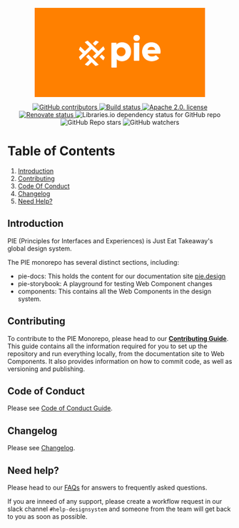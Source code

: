 <p align="center">
  <img align="center" src="./readme_image.png" height="200" alt="">
</p>

<div align="center">
  <a href="https://github.com/justeattakeaway/pie/graphs/contributors">
    <img alt="GitHub contributors" src="https://img.shields.io/github/contributors/justeattakeaway/pie">
  </a>
  <a href="https://github.com/justeattakeaway/pie/actions/workflows/build.yml?query=branch%3Amain">
    <img alt="Build status" src="https://img.shields.io/github/actions/workflow/status/justeattakeaway/pie/ci.yml">
  </a>
  <a href="https://opensource.org/licenses/Apache-2.0">
    <img alt="Apache 2.0. license" src="https://img.shields.io/badge/License-Apache_2.0-blue.svg">
  </a>
  <a href="https://renovatebot.com/">
    <img alt="Renovate status" src="https://img.shields.io/badge/renovate-enabled-brightgreen.svg">
  </a>
  <img alt="Libraries.io dependency status for GitHub repo" src="https://img.shields.io/librariesio/github/justeattakeaway/pie">
  <img alt="GitHub Repo stars" src="https://img.shields.io/github/stars/justeattakeaway/pie?style=social">
  <img alt="GitHub watchers" src="https://img.shields.io/github/watchers/justeattakeaway/pie?style=social">
</div>

# Table of Contents

1. [Introduction](#pie)
2. [Contributing](#contributing)
3. [Code Of Conduct](#code-of-conduct)
4. [Changelog](#changelog)
5. [Need Help?](#need-help)

## Introduction

PIE (Principles for Interfaces and Experiences) is Just Eat Takeaway's global design system.

The PIE monorepo has several distinct sections, including:
  - pie-docs: This holds the content for our documentation site [pie.design](https://pie.design/)
  - pie-storybook: A playground for testing Web Component changes
  - components: This contains all the Web Components in the design system.

## Contributing

To contribute to the PIE Monorepo, please head to our **[Contributing Guide](https://github.com/justeattakeaway/pie/wiki/Contributing-Guide)**. This guide contains all the information required for you to set up the repository and run everything locally, from the documentation site to Web Components. It also provides information on how to commit code, as well as versioning and publishing.

## Code of Conduct

Please see [Code of Conduct Guide](./CODE_OF_CONDUCT.md).

## Changelog

Please see [Changelog](./CHANGELOG.md).

## Need help?

Please head to our [FAQs](https://pie.design/support/faq/) for answers to frequently asked questions.

If you are inneed of any support, please create a workflow request in our slack channel `#help-designsystem` and someone from the team will get back to you as soon as possible.
